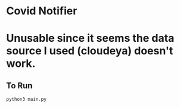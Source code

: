 # Covid Notifier

# **Unusable since it seems the data source I used (cloudeya) doesn't work.**

## To Run

```
python3 main.py
```

